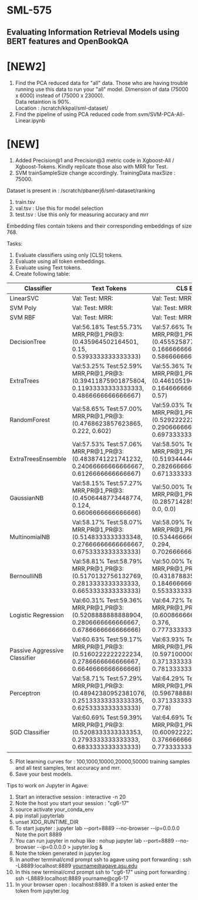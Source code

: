 # SML-575
## Evaluating Information Retrieval Models using BERT features and OpenBookQA 

# [NEW2]
1. Find the PCA reduced data for "all" data. Those who are having trouble running use this data to run your "all" model. Dimension of data (75000 x 6000) instead of (75000 x 23000).  
Data retaintion is 90%.  
Location : /scratch/kkpal/sml-dataset/
2. Find the pipeline of using PCA reduced code from svm/SVM-PCA-All-Linear.ipynb

# [NEW]
1. Added Precision@1 and Precision@3 metric code in Xgboost-All / Xgboost-Tokens. Kindly replicate those also with MRR for Test.
2. SVM trainSampleSize change accordingly. TrainingData maxSize : 75000.


Dataset is present in : /scratch/pbanerj6/sml-dataset/ranking 
 
1. train.tsv 
2. val.tsv : Use this for model selection
3. test.tsv : Use this only for measuring accuracy and mrr

Embedding files contain tokens and their corresponding embeddings of size 768. 

Tasks:
1. Evaluate classifiers using only [CLS] tokens.
2. Evaluate using all token embeddings.
3. Evaluate using Text tokens.
4. Create following table:

| Classifier | Text Tokens | CLS Emb | All Tokens| All PCA Tokens |
|------------|-------------|---------|-----------|-----------|
| LinearSVC  | Val: Test: MRR:| Val: Test: MRR: | Val: Test: MRR:| Val: Test: MRR:|
| SVM Poly  | Val: Test: MRR:| Val: Test: MRR: | Val: Test: MRR:| Val: Test: MRR:|
| SVM RBF  | Val: Test: MRR:| Val: Test: MRR: | Val: Test: MRR:|  Val: Test: MRR:|
| DecisionTree  | Val:56.18% Test:55.73% MRR,PR@1,PR@3:(0.435964502164501, 0.15, 0.5393333333333333)| Val:57.66% Test:56.80% MRR,PR@1,PR@3:(0.45552587782587617, 0.16666666666666666, 0.5866666666666667) | Val:55.84% Test:55.68% MRR,PR@1,PR@3:(0.4611036075036066, 0.18333333333333332, 0.5826666666666667)| Val:55.64% Test:55.93% MRR,PR@1,PR@3:(0.4412522366522349, 0.14466666666666667, 0.5573333333333333)|
| ExtraTrees  | Val:53.25% Test:52.59% MRR,PR@1,PR@3:(0.39411875901875804, 0.11933333333333333, 0.4866666666666667) | Val:55.36% Test:55.16% MRR,PR@1,PR@3:(0.44610519480519406, 0.16466666666666666, 0.57) | Val:54.39% Test:53.60% MRR,PR@1,PR@3:(0.40922029822029676, 0.126, 0.4573333333333333)| Val:51.01% Test:50.25% MRR,PR@1,PR@3:(0.3928292448292439, 0.13733333333333334, 0.44)|
| RandomForest | Val:58.65% Test:57.00% MRR,PR@1,PR@3:(0.4768623857623865, 0.222, 0.602)| Val:59.03% Test:59.21% MRR,PR@1,PR@3:(0.5292222222222241, 0.2906666666666667, 0.6973333333333334) | Val:58.76% Test:57.88% MRR,PR@1,PR@3:(0.5313962962962976, 0.29533333333333334, 0.69)| Val:50.53% Test:50.21% MRR,PR@1,PR@3:(0.40951861471861456, 0.16133333333333333, 0.506)| Val:52.59% Test:52.24% MRR,PR@1,PR@3:0.21 sec|
| ExtraTreesEnsemble | Val:57.53% Test:57.06% MRR,PR@1,PR@3:(0.4838741221741232, 0.24066666666666667, 0.6126666666666667)| Val:58.50% Test:58.32% MRR,PR@1,PR@3:(0.5193444444444472, 0.2826666666666667, 0.6713333333333333) | Val:57.74% Test:56.74% MRR,PR@1,PR@3:(0.5080313131313139, 0.26866666666666666, 0.6526666666666666)| Val:50.53% Test:50.21% MRR,PR@1,PR@3:(0.40951861471861456, 0.16133333333333333, 0.506)|
| GaussianNB | Val:58.15% Test:57.27% MRR,PR@1,PR@3:(0.4506448773448774, 0.124, 0.6606666666666666) | Val:50.00% Test:50.00% MRR,PR@1,PR@3:(0.2857142857142808, 0.0, 0.0) | Val: Test: MRR,PR@1,PR@3: | Test: MRR,PR@1,PR@3: |
| MultinomialNB | Val:58.17% Test:58.07% MRR,PR@1,PR@3:(0.5148333333333348, 0.27666666666666667, 0.6753333333333333) | Val:58.09% Test:57.85% MRR,PR@1,PR@3:(0.5344666666666683, 0.294, 0.7026666666666667) | Val: Test: MRR,PR@1,PR@3: | Val: Test: MRR,PR@1,PR@3: |
| BernoulliNB | Val:58.81% Test:58.79% MRR,PR@1,PR@3:(0.5170132756132769, 0.2813333333333333, 0.6653333333333333) | Val:50.00% Test:50.00% MRR,PR@1,PR@3:(0.4318788359788366, 0.18466666666666667, 0.5533333333333333) | Val: Test: MRR,PR@1,PR@3: | Val: Test: MRR,PR@1,PR@3: |
| Logistic Regression | Val:60.31% Test:59.36% MRR,PR@1,PR@3:(0.5208888888888904, 0.2806666666666667, 0.6786666666666666)| Val:64.72% Test:65.11% MRR,PR@1,PR@3:(0.6008666666666689, 0.376, 0.7773333333333333)| Val:59.56% Test:58.38% MRR,PR@1,PR@3:(0.5391238095238106, 0.312, 0.686)| Val: Test: MRR,PR@1,PR@3:|
| Passive Aggressive Classifier | Val:60.63% Test:59.17% MRR,PR@1,PR@3:(0.5160222222222234, 0.2786666666666667, 0.6646666666666666)| Val:63.93% Test:64.25% MRR,PR@1,PR@3:(0.5971000000000024, 0.37133333333333335, 0.7813333333333333) | Val: Test: MRR,PR@1,PR@3:| Val:63.02% Test:62.95% MRR,PR@1,PR@3:(0.5707571428571455, 0.34933333333333333, 0.7313333333333333)|
| Perceptron | Val:58.71% Test:57.29% MRR,PR@1,PR@3:(0.48942380952381076, 0.25133333333333335, 0.6253333333333333)| Val:64.29% Test:65.07% MRR,PR@1,PR@3:(0.5967888888888915, 0.37133333333333335, 0.778)| Val: Test: MRR,PR@1,PR@3:| Val:61.00% Test:61.11% MRR,PR@1,PR@3:(0.5557571428571451, 0.33, 0.712)|
| SGD Classifier | Val:60.69% Test:59.39% MRR,PR@1,PR@3:(0.5208333333333353, 0.2793333333333333, 0.6833333333333333)| Val:64.69% Test:64.27% MRR,PR@1,PR@3:(0.6009222222222241, 0.37666666666666665, 0.7733333333333333) | Val: Test: MRR,PR@1,PR@3:| Val:64.29% Test:64.53% MRR,PR@1,PR@3:(0.5971925925925942, 0.37666666666666665, 0.7766666666666666)|


5. Plot learning curves for : 100,1000,10000,20000,50000 training samples and all test samples, test accuracy and mrr.
6. Save your best models.




Tips to work on Jupyter in Agave:

1. Start an interactive session : interactive -n 20 
2. Note the host you start your session : "cg6-17"
3. source activate your_conda_env
4. pip install jupyterlab
5. unset XDG_RUNTIME_DIR
6. To start jupyter : jupyter lab --port=8889 --no-browser --ip=0.0.0.0 
Note the port 8889
7. You can run jupyter in nohup like : nohup jupyter lab --port=8889 --no-browser --ip=0.0.0.0 > jupyter.log &
8. Note the token generated in jupyter.log 
9. In another terminal/cmd prompt ssh to agave using port forwarding : ssh -L8889:localhost:8889 yourname@agave.asu.edu
10. In this new terminal/cmd prompt ssh to "cg6-17" using port forwarding : ssh -L8889:localhost:8889 yourname@cg6-17
11. In your browser open : localhost:8889. If a token is asked enter the token from jupyter.log




